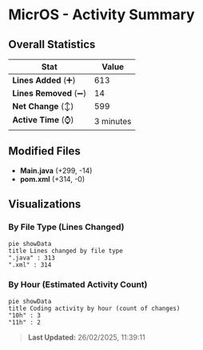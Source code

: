 # MicrOS - Activity Summary 

## Overall Statistics

| Stat                   | Value                                                             |
| ---------------------- | ----------------------------------------------------------------- |
| **Lines Added** (➕)   | 613                                          |
| **Lines Removed** (➖) | 14                                        |
| **Net Change** (↕)    | 599                |
| **Active Time** (⌚)   | 3 minutes |


## Modified Files
- **Main.java** (+299, -14)
- **pom.xml** (+314, -0)

## Visualizations

### By File Type (Lines Changed)

```mermaid
pie showData
title Lines changed by file type
".java" : 313
".xml" : 314
```

### By Hour (Estimated Activity Count)

```mermaid
pie showData
title Coding activity by hour (count of changes)
"10h" : 3
"11h" : 2
```


> **Last Updated:** 26/02/2025, 11:39:11